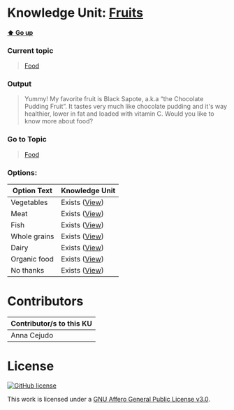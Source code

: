 # Knowledge Unit: [Fruits](../../knowledge_units/food/fruits.md)

#### [:arrow_up: Go up](../../topics/food.md)
### Current topic
> [Food](../../topics/food.md)
### Output
> Yummy! My favorite fruit is Black Sapote, a.k.a “the Chocolate Pudding Fruit”. It tastes very much like chocolate pudding and it&#039;s way healthier, lower in fat and loaded with vitamin C. Would you like to know more about food?
### Go to Topic
> [Food](../../topics/food.md)

### Options: 

| Option Text | Knowledge Unit |
| - | - |  
| Vegetables  |  Exists ([View](../../knowledge_units/food/vegetables.md))  |  
| Meat  |  Exists ([View](../../knowledge_units/food/meat.md))  |  
| Fish  |  Exists ([View](../../knowledge_units/food/fish.md))  |  
| Whole grains  |  Exists ([View](../../knowledge_units/food/whole-grains.md))  |  
| Dairy  |  Exists ([View](../../knowledge_units/food/dairy.md))  |  
| Organic food  |  Exists ([View](../../knowledge_units/food/organic-food.md))  |  
| No thanks  |  Exists ([View](../../knowledge_units/food/no-thanks.md))  | 

# Contributors

| Contributor/s to this KU |
| - | 
| Anna Cejudo |

# License
[![GitHub license](https://img.shields.io/github/license/inbrainz/cerebro)](https://github.com/inbrainz/cerebro/blob/master/LICENSE)

This work is licensed under a [GNU Affero General Public License v3.0](https://www.gnu.org/licenses/agpl-3.0.txt).